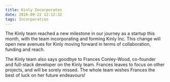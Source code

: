 ```yaml
---
title: Kinly Incorporates
date: 2016-09-22 12:12:32
tags: Incorporation
---
```


The Kinly team reached a new milestone in our journey as a startup this month, with the team incorporating and forming Kinly Inc. This change will open new avenues for Kinly moving forward in terms of collaboration, funding and reach.

The Kinly team also says goodbye to Frances Conley-Wood, co-founder and full-stack developer on the Kinly team. Frances leaves to focus on other projects, and will be sorely missed. The whole team wishes Frances the best of luck on her future endeavours!
